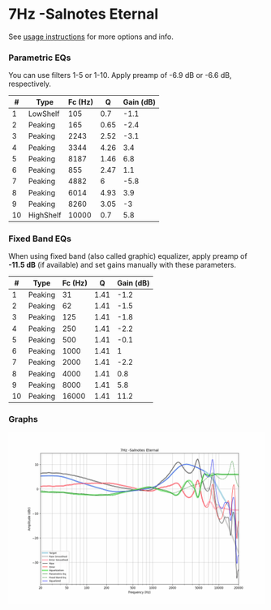 # 7Hz -Salnotes Eternal
See [usage instructions](https://github.com/jaakkopasanen/AutoEq#usage) for more options and info.

### Parametric EQs
You can use filters 1-5 or 1-10. Apply preamp of -6.9 dB or -6.6 dB, respectively.

|   # | Type      |   Fc (Hz) |    Q |   Gain (dB) |
|-----|-----------|-----------|------|-------------|
|   1 | LowShelf  |       105 | 0.7  |        -1.1 |
|   2 | Peaking   |       165 | 0.65 |        -2.4 |
|   3 | Peaking   |      2243 | 2.52 |        -3.1 |
|   4 | Peaking   |      3344 | 4.26 |         3.4 |
|   5 | Peaking   |      8187 | 1.46 |         6.8 |
|   6 | Peaking   |       855 | 2.47 |         1.1 |
|   7 | Peaking   |      4882 | 6    |        -5.8 |
|   8 | Peaking   |      6014 | 4.93 |         3.9 |
|   9 | Peaking   |      8260 | 3.05 |        -3   |
|  10 | HighShelf |     10000 | 0.7  |         5.8 |

### Fixed Band EQs
When using fixed band (also called graphic) equalizer, apply preamp of **-11.5 dB** (if available) and set gains manually with these parameters.

|   # | Type    |   Fc (Hz) |    Q |   Gain (dB) |
|-----|---------|-----------|------|-------------|
|   1 | Peaking |        31 | 1.41 |        -1.2 |
|   2 | Peaking |        62 | 1.41 |        -1.5 |
|   3 | Peaking |       125 | 1.41 |        -1.8 |
|   4 | Peaking |       250 | 1.41 |        -2.2 |
|   5 | Peaking |       500 | 1.41 |        -0.1 |
|   6 | Peaking |      1000 | 1.41 |         1   |
|   7 | Peaking |      2000 | 1.41 |        -2.2 |
|   8 | Peaking |      4000 | 1.41 |         0.8 |
|   9 | Peaking |      8000 | 1.41 |         5.8 |
|  10 | Peaking |     16000 | 1.41 |        11.2 |

### Graphs
![](./7Hz%20-Salnotes%20Eternal.png)
